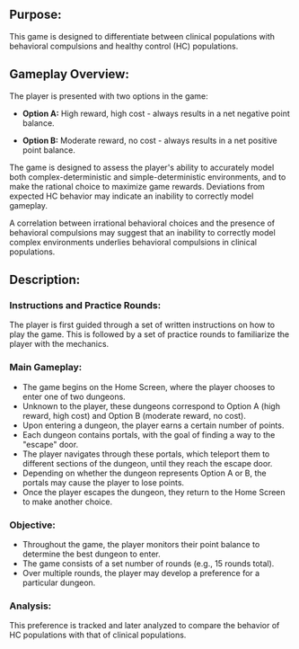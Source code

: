 ## Purpose:

This game is designed to differentiate between clinical populations with behavioral compulsions and healthy control (HC) populations.

## Gameplay Overview:

The player is presented with two options in the game:

- **Option A:** High reward, high cost - always results in a net negative point balance.

- **Option B:** Moderate reward, no cost - always results in a net positive point balance.

The game is designed to assess the player's ability to accurately model both complex-deterministic and simple-deterministic environments, and to make the rational choice to maximize game rewards. Deviations from expected HC behavior may indicate an inability to correctly model gameplay.

A correlation between irrational behavioral choices and the presence of behavioral compulsions may suggest that an inability to correctly model complex environments underlies behavioral compulsions in clinical populations.

## Description:

### Instructions and Practice Rounds:

The player is first guided through a set of written instructions on how to play the game.
This is followed by a set of practice rounds to familiarize the player with the mechanics.

### Main Gameplay:

- The game begins on the Home Screen, where the player chooses to enter one of two dungeons.
- Unknown to the player, these dungeons correspond to Option A (high reward, high cost) and Option B (moderate reward, no cost).
- Upon entering a dungeon, the player earns a certain number of points.
- Each dungeon contains portals, with the goal of finding a way to the "escape" door.
- The player navigates through these portals, which teleport them to different sections of the dungeon, until they reach the escape door.
- Depending on whether the dungeon represents Option A or B, the portals may cause the player to lose points.
- Once the player escapes the dungeon, they return to the Home Screen to make another choice.

### Objective:

- Throughout the game, the player monitors their point balance to determine the best dungeon to enter.
- The game consists of a set number of rounds (e.g., 15 rounds total).
- Over multiple rounds, the player may develop a preference for a particular dungeon.

### Analysis:

This preference is tracked and later analyzed to compare the behavior of HC populations with that of clinical populations.
